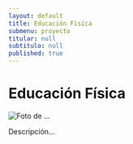 ```yaml
---
layout: default
title: Educación Física
submenu: proyecto
titular: null
subtitulo: null
published: true
---
```


# Educación Física

![Foto de ...](http://placeimg.com/720/200/nature)


Descripción...